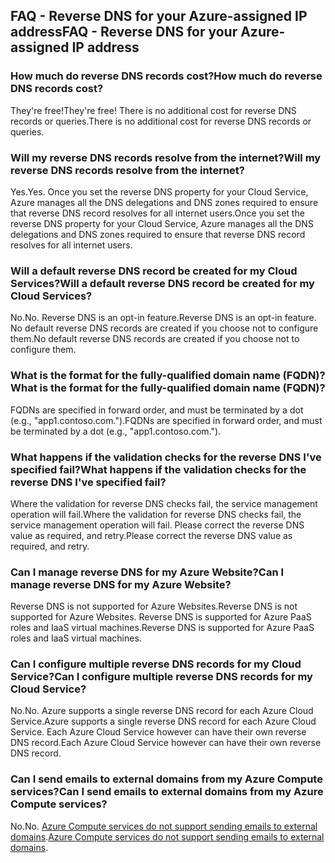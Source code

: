 
## <a name="faq---reverse-dns-for-your-azure-assigned-ip-address"></a><span data-ttu-id="96843-101">FAQ - Reverse DNS for your Azure-assigned IP address</span><span class="sxs-lookup"><span data-stu-id="96843-101">FAQ - Reverse DNS for your Azure-assigned IP address</span></span>

### <a name="how-much-do-reverse-dns-records-cost"></a><span data-ttu-id="96843-102">How much do reverse DNS records cost?</span><span class="sxs-lookup"><span data-stu-id="96843-102">How much do reverse DNS records cost?</span></span>

<span data-ttu-id="96843-103">They're free!</span><span class="sxs-lookup"><span data-stu-id="96843-103">They're free!</span></span>  <span data-ttu-id="96843-104">There is no additional cost for reverse DNS records or queries.</span><span class="sxs-lookup"><span data-stu-id="96843-104">There is no additional cost for reverse DNS records or queries.</span></span>

### <a name="will-my-reverse-dns-records-resolve-from-the-internet"></a><span data-ttu-id="96843-105">Will my reverse DNS records resolve from the internet?</span><span class="sxs-lookup"><span data-stu-id="96843-105">Will my reverse DNS records resolve from the internet?</span></span>

<span data-ttu-id="96843-106">Yes.</span><span class="sxs-lookup"><span data-stu-id="96843-106">Yes.</span></span> <span data-ttu-id="96843-107">Once you set the reverse DNS property for your Cloud Service, Azure manages all the DNS delegations and DNS zones required to ensure that reverse DNS record resolves for all internet users.</span><span class="sxs-lookup"><span data-stu-id="96843-107">Once you set the reverse DNS property for your Cloud Service, Azure manages all the DNS delegations and DNS zones required to ensure that reverse DNS record resolves for all internet users.</span></span>

### <a name="will-a-default-reverse-dns-record-be-created-for-my-cloud-services"></a><span data-ttu-id="96843-108">Will a default reverse DNS record be created for my Cloud Services?</span><span class="sxs-lookup"><span data-stu-id="96843-108">Will a default reverse DNS record be created for my Cloud Services?</span></span>

<span data-ttu-id="96843-109">No.</span><span class="sxs-lookup"><span data-stu-id="96843-109">No.</span></span> <span data-ttu-id="96843-110">Reverse DNS is an opt-in feature.</span><span class="sxs-lookup"><span data-stu-id="96843-110">Reverse DNS is an opt-in feature.</span></span> <span data-ttu-id="96843-111">No default reverse DNS records are created if you choose not to configure them.</span><span class="sxs-lookup"><span data-stu-id="96843-111">No default reverse DNS records are created if you choose not to configure them.</span></span>

### <a name="what-is-the-format-for-the-fully-qualified-domain-name-fqdn"></a><span data-ttu-id="96843-112">What is the format for the fully-qualified domain name (FQDN)?</span><span class="sxs-lookup"><span data-stu-id="96843-112">What is the format for the fully-qualified domain name (FQDN)?</span></span>

<span data-ttu-id="96843-113">FQDNs are specified in forward order, and must be terminated by a dot (e.g., "app1.contoso.com.").</span><span class="sxs-lookup"><span data-stu-id="96843-113">FQDNs are specified in forward order, and must be terminated by a dot (e.g., "app1.contoso.com.").</span></span>

### <a name="what-happens-if-the-validation-checks-for-the-reverse-dns-ive-specified-fail"></a><span data-ttu-id="96843-114">What happens if the validation checks for the reverse DNS I've specified fail?</span><span class="sxs-lookup"><span data-stu-id="96843-114">What happens if the validation checks for the reverse DNS I've specified fail?</span></span>

<span data-ttu-id="96843-115">Where the validation for reverse DNS checks fail, the service management operation will fail.</span><span class="sxs-lookup"><span data-stu-id="96843-115">Where the validation for reverse DNS checks fail, the service management operation will fail.</span></span> <span data-ttu-id="96843-116">Please correct the reverse DNS value as required, and retry.</span><span class="sxs-lookup"><span data-stu-id="96843-116">Please correct the reverse DNS value as required, and retry.</span></span>

### <a name="can-i-manage-reverse-dns-for-my-azure-website"></a><span data-ttu-id="96843-117">Can I manage reverse DNS for my Azure Website?</span><span class="sxs-lookup"><span data-stu-id="96843-117">Can I manage reverse DNS for my Azure Website?</span></span>

<span data-ttu-id="96843-118">Reverse DNS is not supported for Azure Websites.</span><span class="sxs-lookup"><span data-stu-id="96843-118">Reverse DNS is not supported for Azure Websites.</span></span> <span data-ttu-id="96843-119">Reverse DNS is supported for Azure PaaS roles and IaaS virtual machines.</span><span class="sxs-lookup"><span data-stu-id="96843-119">Reverse DNS is supported for Azure PaaS roles and IaaS virtual machines.</span></span>

### <a name="can-i-configure-multiple-reverse-dns-records-for-my-cloud-service"></a><span data-ttu-id="96843-120">Can I configure multiple reverse DNS records for my Cloud Service?</span><span class="sxs-lookup"><span data-stu-id="96843-120">Can I configure multiple reverse DNS records for my Cloud Service?</span></span>

<span data-ttu-id="96843-121">No.</span><span class="sxs-lookup"><span data-stu-id="96843-121">No.</span></span> <span data-ttu-id="96843-122">Azure supports a single reverse DNS record for each Azure Cloud Service.</span><span class="sxs-lookup"><span data-stu-id="96843-122">Azure supports a single reverse DNS record for each Azure Cloud Service.</span></span> <span data-ttu-id="96843-123">Each Azure Cloud Service however can have their own reverse DNS record.</span><span class="sxs-lookup"><span data-stu-id="96843-123">Each Azure Cloud Service however can have their own reverse DNS record.</span></span>

### <a name="can-i-send-emails-to-external-domains-from-my-azure-compute-services"></a><span data-ttu-id="96843-124">Can I send emails to external domains from my Azure Compute services?</span><span class="sxs-lookup"><span data-stu-id="96843-124">Can I send emails to external domains from my Azure Compute services?</span></span>

<span data-ttu-id="96843-125">No.</span><span class="sxs-lookup"><span data-stu-id="96843-125">No.</span></span> <span data-ttu-id="96843-126">[Azure Compute services do not support sending emails to external domains](https://blogs.msdn.microsoft.com/mast/2016/04/04/sending-e-mail-from-azure-compute-resource-to-external-domains/).</span><span class="sxs-lookup"><span data-stu-id="96843-126">[Azure Compute services do not support sending emails to external domains](https://blogs.msdn.microsoft.com/mast/2016/04/04/sending-e-mail-from-azure-compute-resource-to-external-domains/).</span></span>
